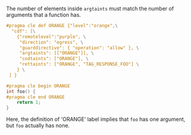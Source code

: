 The number of elements inside `argtaints` must match the number
of arguments that a function has.

```c
#pragma cle def ORANGE {"level":"orange",\
  "cdf": [\
    {"remotelevel":"purple", \
     "direction": "egress", \
     "guarddirective": { "operation": "allow" }, \
     "argtaints": [["ORANGE"]], \
     "codtaints": ["ORANGE"], \
     "rettaints": ["ORANGE", "TAG_RESPONSE_FOO"] \
    } \
 ] }

#pragma cle begin ORANGE
int foo() {
#pragma cle end ORANGE
    return 1;
}
```
Here, the definition of 'ORANGE' label implies that `foo` has one argument,
but `foo` actually has none.